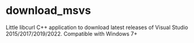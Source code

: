 # download_msvs
Little libcurl C++ application to download latest releases of Visual Studio 2015/2017/2019/2022. Compatible with Windows 7+
